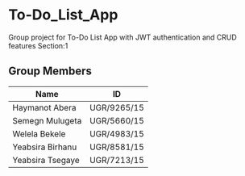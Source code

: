 # To-Do_List_App
Group project for To-Do List App with JWT authentication and CRUD features
Section:1

## Group Members

| Name                | ID             |
|---------------------|----------------|
| Haymanot Abera      | UGR/9265/15    |
| Semegn Mulugeta     | UGR/5660/15    |
| Welela Bekele       | UGR/4983/15    |
| Yeabsira Birhanu    | UGR/8581/15    |
| Yeabsira Tsegaye    | UGR/7213/15    |
